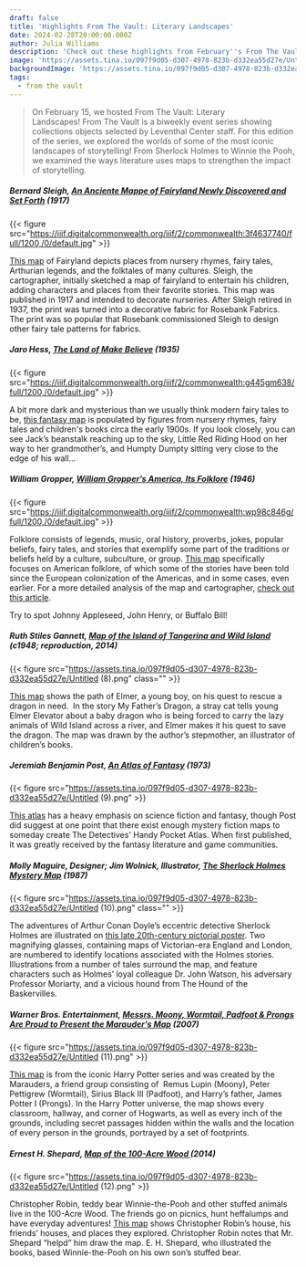 ```yaml
---
draft: false
title: 'Highlights From The Vault: Literary Landscapes'
date: 2024-02-28T20:00:00.000Z
author: Julia Williams
description: 'Check out these highlights from February''s From The Vault: Literary Landscapes'
image: 'https://assets.tina.io/097f9d05-d307-4978-823b-d332ea55d27e/Untitled (7).png'
backgroundImage: 'https://assets.tina.io/097f9d05-d307-4978-823b-d332ea55d27e/Untitled (7).png'
tags:
  - from the vault
---
```


> On February 15, we hosted From The Vault: Literary Landscapes! From The Vault is a biweekly event series showing collections objects selected by Leventhal Center staff. For this edition of the series, we explored the worlds of some of the most iconic landscapes of storytelling! From Sherlock Holmes to Winnie the Pooh, we examined the ways literature uses maps to strengthen the impact of storytelling.

##### Bernard Sleigh, [An Anciente Mappe of Fairyland Newly Discovered and Set Forth](https://collections.leventhalmap.org/search/commonwealth:3f463773q) (1917)

{{< figure src="https://iiif.digitalcommonwealth.org/iiif/2/commonwealth:3f4637740/full/1200,/0/default.jpg" >}}

[This map](https://collections.leventhalmap.org/search/commonwealth:3f463773q) of Fairyland depicts places from nursery rhymes, fairy tales, Arthurian legends, and the folktales of many cultures. Sleigh, the cartographer, initially sketched a map of fairyland to entertain his children, adding characters and places from their favorite stories. This map was published in 1917 and intended to decorate nurseries. After Sleigh retired in 1937, the print was turned into a decorative fabric for Rosebank Fabrics. The print was so popular that Rosebank commissioned Sleigh to design other fairy tale patterns for fabrics.

##### Jaro Hess, [The Land of Make Believe](https://collections.leventhalmap.org/search/commonwealth:xs55qj04r) (1935)

{{< figure src="https://iiif.digitalcommonwealth.org/iiif/2/commonwealth:g445gm638/full/1200,/0/default.jpg" >}}

A bit more dark and mysterious than we usually think modern fairy tales to be, [this fantasy map](https://collections.leventhalmap.org/search/commonwealth:xs55qj04r) is populated by figures from nursery rhymes, fairy tales and children's books circa the early 1900s. If you look closely, you can see Jack’s beanstalk reaching up to the sky, Little Red Riding Hood on her way to her grandmother’s, and Humpty Dumpty sitting very close to the edge of his wall…

##### William Gropper, [William Gropper’s America, Its Folklore](https://collections.leventhalmap.org/search/commonwealth:7w62hz166) (1946)

{{< figure src="https://iiif.digitalcommonwealth.org/iiif/2/commonwealth:wp98c846g/full/1200,/0/default.jpg" >}}

Folklore consists of legends, music, oral history, proverbs, jokes, popular beliefs, fairy tales, and stories that exemplify some part of the traditions or beliefs held by a culture, subculture, or group. [This map](https://collections.leventhalmap.org/search/commonwealth:7w62hz166) specifically focuses on American folklore, of which some of the stories have been told since the European colonization of the Americas, and in some cases, even earlier. For a more detailed analysis of the map and cartographer, [check out this article](https://www.leventhalmap.org/articles/pictorial-maps-of-americana/).

Try to spot Johnny Appleseed, John Henry, or Buffalo Bill!

##### Ruth Stiles Gannett, [Map of the Island of Tangerina and Wild Island](https://collections.leventhalmap.org/search/commonwealth:3f463884f) (c1948; reproduction, 2014)

{{< figure src="https://assets.tina.io/097f9d05-d307-4978-823b-d332ea55d27e/Untitled (8).png" class="" >}}

[This map](https://collections.leventhalmap.org/search/commonwealth:3f463884f) shows the path of Elmer, a young boy, on his quest to rescue a dragon in need.  In the story My Father’s Dragon, a stray cat tells young Elmer Elevator about a baby dragon who is being forced to carry the lazy animals of Wild Island across a river, and Elmer makes it his quest to save the dragon. The map was drawn by the author’s stepmother, an illustrator of children’s books.

##### Jeremiah Benjamin Post, [An Atlas of Fantasy](https://bpl.bibliocommons.com/v2/record/S75C4222483) (1973)

{{< figure src="https://assets.tina.io/097f9d05-d307-4978-823b-d332ea55d27e/Untitled (9).png" >}}

[This atlas](https://bpl.bibliocommons.com/v2/record/S75C4222483) has a heavy emphasis on science fiction and fantasy, though Post did suggest at one point that there exist enough mystery fiction maps to someday create The Detectives' Handy Pocket Atlas. When first published, it was greatly received by the fantasy literature and game communities.

##### Molly Maguire, Designer; Jim Wolnick, Illustrator, [The Sherlock Holmes Mystery Map](https://bpl.bibliocommons.com/v2/record/S75C4582145) (1987)

{{< figure src="https://assets.tina.io/097f9d05-d307-4978-823b-d332ea55d27e/Untitled (10).png" class="" >}}

The adventures of Arthur Conan Doyle’s eccentric detective Sherlock Holmes are illustrated on [this late 20th-century pictorial poster](https://bpl.bibliocommons.com/v2/record/S75C4582145). Two magnifying glasses, containing maps of Victorian-era England and London, are numbered to identify locations associated with the Holmes stories. Illustrations from a number of tales surround the map, and feature characters such as Holmes’ loyal colleague Dr. John Watson, his adversary Professor Moriarty, and a vicious hound from The Hound of the Baskervilles.

##### Warner Bros. Entertainment, [Messrs. Moony, Wormtail, Padfoot & Prongs Are Proud to Present the Marauder's Map](https://bpl.bibliocommons.com/v2/record/S75C4681404) (2007)

{{< figure src="https://assets.tina.io/097f9d05-d307-4978-823b-d332ea55d27e/Untitled (11).png" >}}

[This map](https://bpl.bibliocommons.com/v2/record/S75C4681404) is from the iconic Harry Potter series and was created by the Marauders, a friend group consisting of  Remus Lupin (Moony), Peter Pettigrew (Wormtail), Sirius Black III (Padfoot), and Harry’s father, James Potter I (Prongs). In the Harry Potter universe, the map shows every classroom, hallway, and corner of Hogwarts, as well as every inch of the grounds, including secret passages hidden within the walls and the location of every person in the grounds, portrayed by a set of footprints.

##### Ernest H. Shepard, [Map of the 100-Acre Wood ](https://bpl.bibliocommons.com/v2/record/S75C6350335)(2014)

{{< figure src="https://assets.tina.io/097f9d05-d307-4978-823b-d332ea55d27e/Untitled (12).png" >}}

Christopher Robin, teddy bear Winnie-the-Pooh and other stuffed animals live in the 100-Acre Wood. The friends go on picnics, hunt heffalumps and have everyday adventures! [This map](https://bpl.bibliocommons.com/v2/record/S75C6350335) shows Christopher Robin’s house, his friends’ houses, and places they explored. Christopher Robin notes that Mr. Shepard “helpd” him draw the map. E. H. Shepard, who illustrated the books, based Winnie-the-Pooh on his own son’s stuffed bear.
